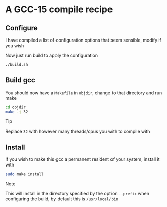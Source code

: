 # A GCC-15 compile recipe

## Configure
I have compiled a list of configuration options that seem sensible, modify if you wish

Now just run build to apply the configuration

```bash
./build.sh
```


## Build gcc
You should now have a `Makefile` in `objdir`, change to that directory and run make

```bash
cd objdir
make -j 32
```

> [!TIP]
> Replace `32` with however many threads/cpus you with to compile with


## Install
If you wish to make this gcc a permanent resident of your system, install it with

```bash
sudo make install
```

> [!NOTE]
> This will install in the directory specified by the option `--prefix` when configuring the build, by default this is `/usr/local/bin`

